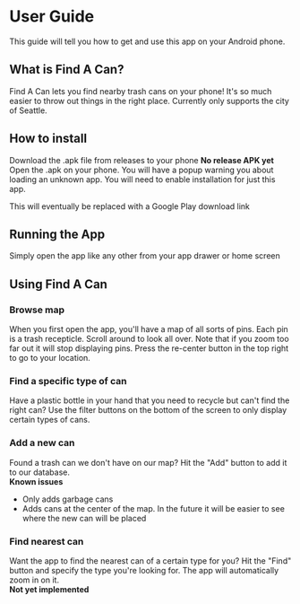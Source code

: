 # User Guide

This guide will tell you how to get and use this app on your Android phone.

## What is Find A Can?

Find A Can lets you find nearby trash cans on your phone! It's so much easier to throw out things in the right place. Currently only supports the city of Seattle. 

## How to install 

Download the .apk file from releases to your phone **No release APK yet**  
Open the .apk on your phone. You will have a popup warning you about loading an unknown app. You will need to enable installation for just this app.  

This will eventually be replaced with a Google Play download link

## Running the App
Simply open the app like any other from your app drawer or home screen

## Using Find A Can

### Browse map
When you first open the app, you'll have a map of all sorts of pins. Each pin is a trash recepticle. Scroll around to look all over. Note that if you zoom too far out it will stop displaying pins. Press the re-center button in the top right to go to your location. 

### Find a specific type of can
Have a plastic bottle in your hand that you need to recycle but can't find the right can? Use the filter buttons on the bottom of the screen to only display certain types of cans. 

### Add a new can
Found a trash can we don't have on our map? Hit the "Add" button to add it to our database.  
**Known issues**  
- Only adds garbage cans 
- Adds cans at the center of the map. In the future it will be easier to see where the new can will be placed

### Find nearest can
Want the app to find the nearest can of a certain type for you? Hit the "Find" button and specify the type you're looking for. The app will automatically zoom in on it.  
**Not yet implemented**
